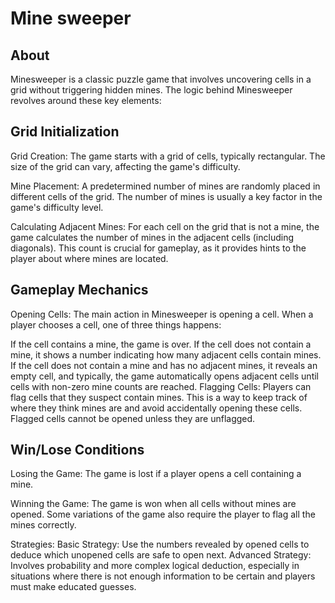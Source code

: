 # Mine sweeper

## About

Minesweeper is a classic puzzle game that involves uncovering cells in a grid without triggering hidden mines. The logic behind Minesweeper revolves around these key elements:

## Grid Initialization

Grid Creation: The game starts with a grid of cells, typically rectangular. The size of the grid can vary, affecting the game's difficulty.

Mine Placement: A predetermined number of mines are randomly placed in different cells of the grid. The number of mines is usually a key factor in the game's difficulty level.

Calculating Adjacent Mines: For each cell on the grid that is not a mine, the game calculates the number of mines in the adjacent cells (including diagonals). This count is crucial for gameplay, as it provides hints to the player about where mines are located.

## Gameplay Mechanics

Opening Cells: The main action in Minesweeper is opening a cell. When a player chooses a cell, one of three things happens:

If the cell contains a mine, the game is over.
If the cell does not contain a mine, it shows a number indicating how many adjacent cells contain mines.
If the cell does not contain a mine and has no adjacent mines, it reveals an empty cell, and typically, the game automatically opens adjacent cells until cells with non-zero mine counts are reached.
Flagging Cells: Players can flag cells that they suspect contain mines. This is a way to keep track of where they think mines are and avoid accidentally opening these cells. Flagged cells cannot be opened unless they are unflagged.

## Win/Lose Conditions

Losing the Game: The game is lost if a player opens a cell containing a mine.

Winning the Game: The game is won when all cells without mines are opened. Some variations of the game also require the player to flag all the mines correctly.

Strategies:
Basic Strategy: Use the numbers revealed by opened cells to deduce which unopened cells are safe to open next.
Advanced Strategy: Involves probability and more complex logical deduction, especially in situations where there is not enough information to be certain and players must make educated guesses.
